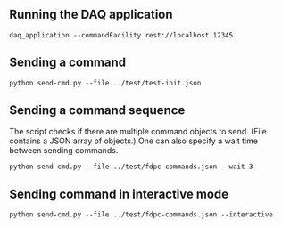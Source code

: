 ## Running the DAQ application
    daq_application --commandFacility rest://localhost:12345

## Sending a command
    python send-cmd.py --file ../test/test-init.json

## Sending a command sequence
The script checks if there are multiple command objects to send. (File contains a JSON array of objects.)
One can also specify a wait time between sending commands.

    python send-cmd.py --file ../test/fdpc-commands.json --wait 3

## Sending command in interactive mode

    python send-cmd.py --file ../test/fdpc-commands.json --interactive
